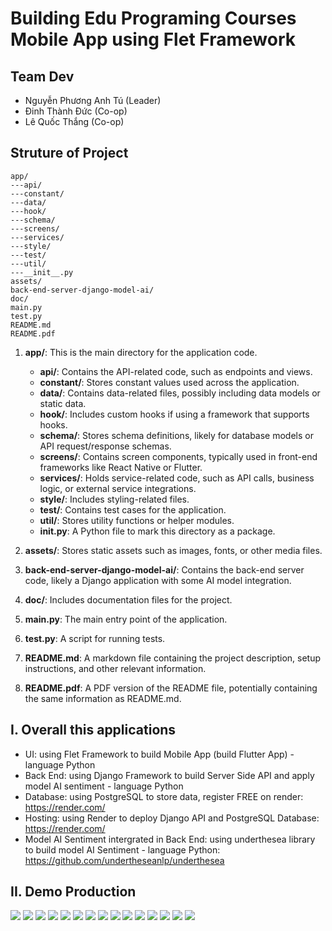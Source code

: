 # Building Edu Programing Courses Mobile App using Flet Framework

## Team Dev

- Nguyễn Phương Anh Tú (Leader)
- Đinh Thành Đức (Co-op)
- Lê Quốc Thắng (Co-op)

## Struture of Project

```
app/
---api/
---constant/
---data/
---hook/
---schema/
---screens/
---services/
---style/
---test/
---util/
---__init__.py
assets/
back-end-server-django-model-ai/
doc/
main.py
test.py
README.md
README.pdf
```

1. **app/**: This is the main directory for the application code.
    - **api/**: Contains the API-related code, such as endpoints and views.
    - **constant/**: Stores constant values used across the application.
    - **data/**: Contains data-related files, possibly including data models or static data.
    - **hook/**: Includes custom hooks if using a framework that supports hooks.
    - **schema/**: Stores schema definitions, likely for database models or API request/response schemas.
    - **screens/**: Contains screen components, typically used in front-end frameworks like React Native or Flutter.
    - **services/**: Holds service-related code, such as API calls, business logic, or external service integrations.
    - **style/**: Includes styling-related files.
    - **test/**: Contains test cases for the application.
    - **util/**: Stores utility functions or helper modules.
    - **__init__.py**: A Python file to mark this directory as a package.

2. **assets/**: Stores static assets such as images, fonts, or other media files.

3. **back-end-server-django-model-ai/**: Contains the back-end server code, likely a Django application with some AI model integration.

4. **doc/**: Includes documentation files for the project.

5. **main.py**: The main entry point of the application.

6. **test.py**: A script for running tests.

7. **README.md**: A markdown file containing the project description, setup instructions, and other relevant information.

8. **README.pdf**: A PDF version of the README file, potentially containing the same information as README.md.

## I. Overall this applications

- UI: using Flet Framework to build Mobile App (build Flutter App) - language Python
- Back End: using Django Framework to build Server Side API and apply model AI sentiment - language Python
- Database: using PostgreSQL to store data, register FREE on render: https://render.com/
- Hosting: using Render to deploy Django API and PostgreSQL Database: https://render.com/
- Model AI Sentiment intergrated in Back End: using underthesea library to build model AI Sentiment - language Python: https://github.com/undertheseanlp/underthesea


## II. Demo Production

![](./doc/1.jpg)
![](./doc/2.jpg)
![](./doc/3.jpg)
![](./doc/4.jpg)
![](./doc/5.jpg)
![](./doc/6.jpg)
![](./doc/7.jpg)
![](./doc/8.jpg)
![](./doc/9.jpg)
![](./doc/10.jpg)
![](./doc/11.jpg)
![](./doc/12.jpg)
![](./doc/13.jpg)
![](./doc/14.jpg)
![](./doc/15.jpg)
